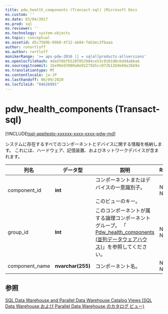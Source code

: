 ```yaml
---
title: pdw_health_components (Transact-sql) |Microsoft Docs
ms.custom: ''
ms.date: 03/04/2017
ms.prod: sql
ms.reviewer: ''
ms.technology: system-objects
ms.topic: conceptual
ms.assetid: d5c7589b-09b0-4f12-ab84-feb3ec3fbaaa
author: ronortloff
ms.author: rortloff
monikerRange: '>= aps-pdw-2016 || = sqlallproducts-allversions'
ms.openlocfilehash: 4da5f6bfb520f853904ce53c9101d0c6dd4a6ba6
ms.sourcegitcommit: 1be90e93980a8e92275b5cc072b12b9e68a3bb9a
ms.translationtype: MT
ms.contentlocale: ja-JP
ms.lasthandoff: 06/09/2020
ms.locfileid: "84626991"
---
```

# <a name="syspdw_health_components-transact-sql"></a>pdw_health_components (Transact-sql)
[!INCLUDE[tsql-appliesto-xxxxxx-xxxx-xxxx-pdw-md](../../includes/tsql-appliesto-xxxxxx-xxxx-xxxx-pdw-md.md)]

  システムに存在するすべてのコンポーネントとデバイスに関する情報を格納します。 これには、ハードウェア、記憶装置、およびネットワークデバイスが含まれます。  
  
|列名|データ型|説明|Range|  
|-----------------|---------------|-----------------|-----------|  
|component_id|**int**|コンポーネントまたはデバイスの一意識別子。<br /><br /> このビューのキー。|NOT NULL|  
|group_id|**Int**|このコンポーネントが属する論理コンポーネントグループ。 「 [Pdw_health_components (並列データウェアハウス)](../../relational-databases/system-catalog-views/sys-pdw-health-components-transact-sql.md)」を参照してください。|NOT NULL|  
|component_name|**nvarchar(255)**|コンポーネント名。|NOT NULL|  
  
## <a name="see-also"></a>参照  
 [SQL Data Warehouse and Parallel Data Warehouse Catalog Views (SQL Data Warehouse および Parallel Data Warehouse のカタログ ビュー)](../../relational-databases/system-catalog-views/sql-data-warehouse-and-parallel-data-warehouse-catalog-views.md)  
  
  

